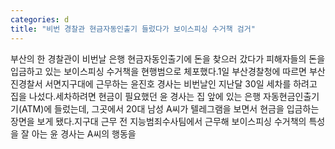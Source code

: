 ```yaml
---
categories: d
title: "비번 경찰관 현금자동인출기 들렀다가 보이스피싱 수거책 검거"
---
```

부산의 한 경찰관이 비번날 은행 현금자동인출기에 돈을 찾으러 갔다가 피해자들의 돈을 입금하고 있는 보이스피싱 수거책을 현행범으로 체포했다.1일 부산경찰청에 따르면 부산진경찰서 서면지구대에 근무하는 윤진호 경사는 비번날인 지난달 30일 세차를 하려고 집을 나섰다.세차하려면 현금이 필요했던 윤 경사는 집 앞에 있는 은행 자동현금인출기기(ATM)에 들렀는데, 그곳에서 20대 남성 A씨가 텔레그램을 보면서 현금을 입금하는 장면을 보게 됐다.지구대 근무 전 지능범죄수사팀에서 근무해 보이스피싱 수거책의 특성을 잘 아는 윤 경사는 A씨의 행동을